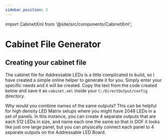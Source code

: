 ```yaml
---
sidebar_position: 3
---
```


import CabinetXml from '@site/src/components/CabinetXml';

# Cabinet File Generator

## Creating your cabinet file

The cabinet file for Addressable LEDs is a little complicated to build, so I have created a simple online helper to generate it for you. Simply enter your specific needs and it will be created. Copy the text from the code created below and save it as `cabinet.xml` inside your `C:/DirectOutput/config` directory.

Why would you combine names of the same outputs? This can be helpful for high density LED Matrix setups where you might have 2048 LEDs in a set of panels. In this instance, you can create 4 separate outputs that are each 512 LEDs in size, and name each one the same so that in DOF it looks like just one large panel, but you can physically connect each panel to 4 separate outputs on the Addressable LED Board.

<CabinetXml></CabinetXml>



